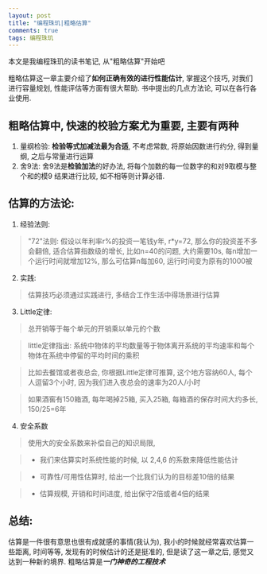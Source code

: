 ```yaml
---
layout: post
title: "编程珠玑|粗略估算"
comments: true
tags: 编程珠玑
---
```


本文是我编程珠玑的读书笔记, 从"粗略估算"开始吧

粗略估算这一章主要介绍了**如何正确有效的进行性能估计**, 掌握这个技巧, 对我们进行容量规划, 性能评估等方面有很大帮助. 书中提出的几点方法论, 可以在各行各业使用.

## 粗略估算中, 快速的校验方案尤为重要, 主要有两种
1. 量纲检验: **检验等式加减法最为合适**, 不考虑常数, 将原始因数进行约分, 得到量纲, 之后与常量进行运算
2. 舍9法: 舍9法是**检验加法**的好办法, 将每个加数的每一位数字的和对9取模与整个和的模9 结果进行比较, 如不相等则计算必错.

## 估算的方法论:
1. 经验法则: 
>  "72"法则: 假设以年利率r%的投资一笔钱y年, r*y=72, 那么你的投资差不多会翻倍, 适合估算指数级的增长, 比如n=40的问题, 大约需要10s, 每n增加一个运行时间就增加12%, 那么可估算n每加60, 运行时间变为原有的1000被

2. 实践:
>  估算技巧必须通过实践进行, 多结合工作生活中得场景进行估算

3. Little定律:
>  总开销等于每个单元的开销乘以单元的个数

>  little定律指出: 系统中物体的平均数量等于物体离开系统的平均速率和每个物体在系统中停留的平均时间的乘积

>  比如去餐馆或者夜总会, 你根据Little定律可推算, 这个地方容纳60人, 每个人逗留3个小时, 因为我们进入夜总会的速率为20人/小时

>  如果酒窖有150箱酒, 每年喝掉25箱, 买入25箱, 每箱酒的保存时间大约多长, 150/25=6年

4. 安全系数
> 使用大的安全系数来补偿自己的知识局限, 

> * 我们来估算实时系统性能的时候, 以 2,4,6 的系数来降低性能估计

> * 可靠性/可用性估算时, 给出一个比我们认为的目标差10倍的结果

> * 估算规模, 开销和时间进度, 给出保守2倍或者4倍的结果

## 总结:

估算是一件很有意思也很有成就感的事情(我认为), 我小的时候就经常喜欢估算一些距离, 时间等等, 发现有的时候估计的还是挺准的, 但是读了这一章之后, 感觉又达到一种新的境界. 粗略估算是***一门神奇的工程技术***


